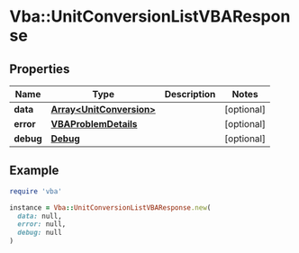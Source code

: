 # Vba::UnitConversionListVBAResponse

## Properties

| Name | Type | Description | Notes |
| ---- | ---- | ----------- | ----- |
| **data** | [**Array&lt;UnitConversion&gt;**](UnitConversion.md) |  | [optional] |
| **error** | [**VBAProblemDetails**](VBAProblemDetails.md) |  | [optional] |
| **debug** | [**Debug**](Debug.md) |  | [optional] |

## Example

```ruby
require 'vba'

instance = Vba::UnitConversionListVBAResponse.new(
  data: null,
  error: null,
  debug: null
)
```

